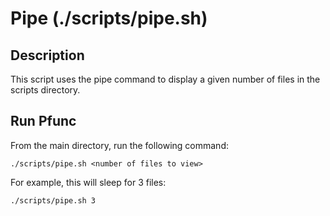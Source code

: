 # Pipe (./scripts/pipe.sh)

## Description

This script uses the pipe command to display a given number of files in the scripts directory.

## Run Pfunc

From the main directory, run the following command:

```shell
./scripts/pipe.sh <number of files to view>
```

For example, this will sleep for 3 files:

```shell
./scripts/pipe.sh 3
```
